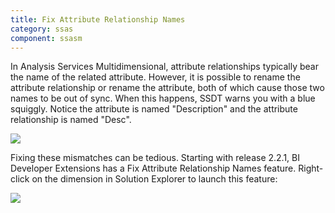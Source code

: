 ```yaml
---
title: Fix Attribute Relationship Names
category: ssas
component: ssasm
---
```


In Analysis Services Multidimensional, attribute relationships typically bear the name of the related attribute. However, it is possible to rename the attribute relationship or rename the attribute, both of which cause those two names to be out of sync. When this happens, SSDT warns you with a blue squiggly. Notice the attribute is named "Description" and the attribute relationship is named "Desc".

![](AttributeRelationshipNameWarning.png)

Fixing these mismatches can be tedious. Starting with release 2.2.1, BI Developer Extensions has a Fix Attribute Relationship Names feature. Right-click on the dimension in Solution Explorer to launch this feature:

![](FixAttributeRelationshipNames.png)

